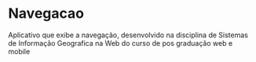 # Navegacao
Aplicativo que exibe a navegação, desenvolvido na disciplina de  Sistemas de Informação Geografica na Web do curso de pos graduação web e mobile
